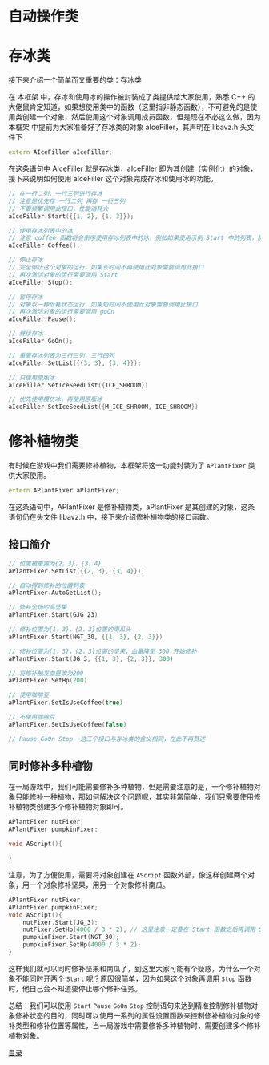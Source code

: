 <!--
 * @Coding: utf-8
 * @Author: vector-wlc
 * @Date: 2021-09-25 16:07:38
 * @Description: 
-->
# 自动操作类

# 存冰类

接下来介绍一个简单而又重要的类：存冰类

在 本框架 中，存冰和使用冰的操作被封装成了类提供给大家使用，熟悉 C++ 的大佬鼠肯定知道，如果想使用类中的函数（这里指非静态函数），不可避免的是使用类创建一个对象，然后使用这个对象调用成员函数，但是现在不必这么做，因为 本框架 中提前为大家准备好了存冰类的对象 aIceFiller，其声明在 libavz.h 头文件下
```C++
extern AIceFiller aIceFiller;
```

在这条语句中 AIceFiller 就是存冰类，aIceFiller 即为其创建（实例化）的对象，接下来说明如何使用 aIceFiller 这个对象完成存冰和使用冰的功能。

```C++
// 在一行二列，一行三列进行存冰
// 注意是优先存 一行二列 再存 一行三列
// 不要频繁调用此接口，性能消耗大
aIceFiller.Start({{1, 2}, {1, 3}});

// 使用存冰列表中的冰
// 注意 coffee 函数将会倒序使用存冰列表中的冰，例如如果使用示例 Start 中的列表，那么 Coffee 函数将会优先使用一行三列的存冰。
aIceFiller.Coffee();

// 停止存冰 
// 完全停止这个对象的运行，如果长时间不再使用此对象需要调用此接口
// 再次激活对象的运行需要调用 Start 
aIceFiller.Stop();

// 暂停存冰
// 对象以一种低耗状态运行，如果短时间不使用此对象需要调用此接口
// 再次激活对象的运行需要调用 goOn
aIceFiller.Pause();

// 继续存冰
aIceFiller.GoOn();

// 重置存冰列表为三行三列，三行四列
aIceFiller.SetList({{3, 3}, {3, 4}});

// 只使用原版冰
aIceFiller.SetIceSeedList({ICE_SHROOM})

// 优先使用模仿冰，再使用原版冰
aIceFiller.SetIceSeedList({M_ICE_SHROOM, ICE_SHROOM}) 
```

# 修补植物类

有时候在游戏中我们需要修补植物，本框架将这一功能封装为了 `APlantFixer` 类供大家使用。

```C++
extern APlantFixer aPlantFixer;
```

在这条语句中，APlantFixer 是修补植物类，aPlantFixer 是其创建的对象，这条语句仍在头文件 libavz.h 中，接下来介绍修补植物类的接口函数。

## 接口简介

```C++
// 位置被重置为{2，3}，{3，4}
aPlantFixer.SetList({{2, 3}, {3, 4}});

// 自动得到修补的位置列表
aPlantFixer.AutoGetList();

// 修补全场的高坚果
aPlantFixer.Start(GJG_23)

// 修补位置为{1，3}，{2，3}位置的南瓜头
aPlantFixer.Start(NGT_30, {{1, 3}, {2, 3}})

// 修补位置为{1，3}，{2，3}位置的坚果，血量降至 300 开始修补
aPlantFixer.Start(JG_3, {{1, 3}, {2, 3}}, 300)

// 将修补触发血量改为200
aPlantFixer.SetHp(200)

// 使用咖啡豆
aPlantFixer.SetIsUseCoffee(true)

// 不使用咖啡豆
aPlantFixer.SetIsUseCoffee(false)

// Pause GoOn Stop  这三个接口与存冰类的含义相同，在此不再赘述

```

## 同时修补多种植物

在一局游戏中，我们可能需要修补多种植物，但是需要注意的是，一个修补植物对象只能修补一种植物，那如何解决这个问题呢，其实非常简单，我们只需要使用修补植物类创建多个修补植物对象即可。
```C++
APlantFixer nutFixer;
APlantFixer pumpkinFixer;

void AScript(){

}
```
注意，为了方便使用，需要将对象创建在 `AScript` 函数外部，像这样创建两个对象，用一个对象修补坚果，用另一个对象修补南瓜。

```C++
APlantFixer nutFixer;
APlantFixer pumpkinFixer;
void AScript(){
    nutFixer.Start(JG_3);
    nutFixer.SetHp(4000 / 3 * 2); // 这里注意一定要在 Start 函数之后再调用 SetHp, 不然效果会被 Start 函数的默认值覆盖
    pumpkinFixer.Start(NGT_30);
    pumpkinFixer.SetHp(4000 / 3 * 2);
}
```
这样我们就可以同时修补坚果和南瓜了，到这里大家可能有个疑惑，为什么一个对象不能同时开两个 `Start` 呢？原因很简单，因为如果这个对象再调用 `Stop` 函数时，他自己会不知道要停止哪个修补任务。

总结：我们可以使用 `Start` `Pause` `GoOn` `Stop` 控制语句来达到精准控制修补植物对象修补状态的目的，同时可以使用一系列的属性设置函数来控制修补植物对象的修补类型和修补位置等属性，当一局游戏中需要修补多种植物时，需要创建多个修补植物对象。

[目录](./0catalogue.md)








